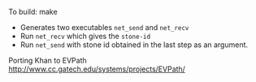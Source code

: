 To build:
make

* Generates two executables `net_send` and `net_recv`
* Run `net_recv`  which gives the `stone-id`
* Run `net_send` with stone id obtained in the last step as an argument.

Porting Khan to EVPath http://www.cc.gatech.edu/systems/projects/EVPath/
